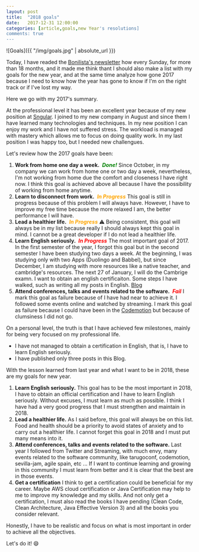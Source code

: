 ```yaml
---
layout: post
title:  "2018 goals"
date:   2017-12-31 12:00:00
categories: [article,goals,new Year's resolutions]
comments: true
---
```


![Goals]({{ "/img/goals.jpg" | absolute_url }})

Today, I have readed the [Bonilista's newsletter](http://www.bonillaware.com/objetivos-para-2018) how every Sunday, for more than 18 months, and it made me think thant I should also make a list with my goals for the new year, and at the same time analyze how gone 2017 because I need to know how the year has gone to know if I'm on the right track or if I've lost my way.

Here we go with my 2017's summary.

At the professional level it has been an excellent year because of my new position at [Sngular](https://sngular.team). I joined to my new company in August and since them I have learned many technologies and techniques. In my new position I can enjoy my work and I have not suffered stress. The workload is managed with mastery which allows me to focus on doing quality work. In my last position I was happy too, but I needed new challengues.

Let's review how the 2017 goals have been:

1. **Work from home one day a week.**   <i class="fa fa-check" aria-hidden="true" title="Done" style="color: green;font-weight: bold;">&nbsp;Done!</i> Since October, in my company we can work from home one or two day a week, nevertheless, I'm not working from home due the comfort and closeness I have right now. I think this goal is achieved above all because I have the possibility of working from home anytime.
2. **Learn to disconnect from work.** <i class="fa fa-warning" aria-hidden="true" title="In Progress" style="color: orange;font-weight: bold;">&nbsp;In Progress</i> This goal is still in progress because of this problem I will always have. However, I have to improve my free time because the more relaxed I am, the better performance I will have.
3. **Lead a healthier life.** <i class="fa fa-warning" aria-hidden="true" title="In Progress" style="color: orange;font-weight: bold;">&nbsp;In Progress</i> :warning: Being consistent, this goal will always be in my list because really I should always kept this goal in mind. I cannot be a great developer if I do not lead a healthier life.
4. **Learn English seriously.** <i class="fa fa-exclamation" aria-hidden="true" title="Fail" style="color: red;font-weight: bold;">&nbsp;In Progress</i>  The most important goal of 2017. In the first semester of the year, I forgot this goal but in the second semester I have been studying two days a week. At the beginning, I was studying only with two Apps (Duolingo and Babbel), but since December, I am studying with more resources like a native teacher, and cambridge's resources. The next 27 of January, I will do the Cambrige examn. I want to obtain an english certificaiton. Some steps I have walked, such as writing all my posts in English. [Blog](https://david-romero.github.io/)
5. **Attend conferences, talks and events related to the software.** <i class="fa fa-times" aria-hidden="true" title="Fail" style="color: red;font-weight: bold;">&nbsp;Fail</i> I mark this goal as failure because of I have had near to achieve it. I followed some events online and watched by streaming. I mark this goal as failure because I could have been in the [Codemotion](https://2017.codemotion.es/agenda.html) but because of clumsiness I did not go.

On a personal level, the truth is that I have achieved few milestones, mainly for being very focused on my professional life.

* I have not managed to obtain a certification in English, that is, I have to learn English seriously.
* I have published only three posts in this Blog.

With the lesson learned from last year and what I want to be in 2018, these are my goals for new year.

1. **Learn English seriously.** This goal has to be the most important in 2018, I have to obtain an official certification and I have to learn English seriously. Without excuses, I must learn as much as possible. I think I have had a very good progress that I must strengthen and maintain in 2018.
2. **Lead a healthier life.** As I said before, this goal will always be on this list. Food and health should be a priority to avoid states of anxiety and to carry out a healthier life. I cannot forget this goal in 2018 and I must put many means into it.
3. **Attend conferences, talks and events related to the software.** Last year I followed from Twitter and Streaming, with much envy, many events related to the software community, like tarugoconf, codemotion, sevilla-jam, agile spain, etc ... If I want to continue learning and growing in this community I must learn from better and it is clear that the best are in those events.
4. **Get a certification** I think to get a certification could be beneficial for my career. Maybe AWS cloud certification or Java Certification may help to me to improve my knowledge and my skills. And not only get a certification, I must also read the books I have pending (Clean Code, Clean Architecture, Java Effective Version 3) and all the books you consider relevant.

Honestly, I have to be realistic and focus on what is most important in order to achieve all the objectives.

Let's do it! :smile: